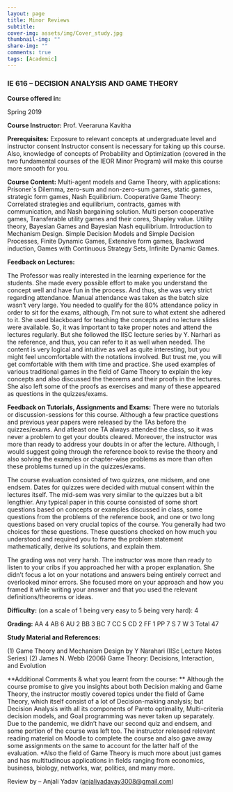 ```yaml
---
layout: page
title: Minor Reviews
subtitle:
cover-img: assets/img/Cover_study.jpg
thumbnail-img: ""
share-img: ""
comments: true
tags: [Academic]
---
```


  
  

### IE 616 – DECISION ANALYSIS AND GAME THEORY

  
  

**Course offered in:**

Spring 2019

**Course Instructor:**
Prof. Veeraruna Kavitha
  

**Prerequisites:**
Exposure to relevant concepts at undergraduate level and instructor consent
Instructor consent is necessary for taking up this course. Also, knowledge of concepts of Probability and Optimization (covered in the two fundamental courses of the IEOR Minor Program) will make this course more smooth for you.

**Course Content:**
Multi-agent models and Game Theory, with applications: Prisoner`s Dilemma, zero-sum and non-zero-sum games, static games, strategic form games, Nash Equilibrium.
Cooperative Game Theory: Correlated strategies and equilibrium, contracts, games with communication, and Nash bargaining solution. Multi person cooperative games, Transferable utility games and their cores, Shapley value.
Utility theory, Bayesian Games and Bayesian Nash equilibrium.
Introduction to Mechanism Design.
Simple Decision Models and Simple Decision Processes, Finite Dynamic Games, Extensive form games, Backward induction, Games with Continuous Strategy Sets, Infinite Dynamic Games.


**Feedback on Lectures:**

The Professor was really interested in the learning experience for the students. She made every possible effort to make you understand the concept well and have fun in the process. And thus, she was very strict regarding attendance. Manual attendance was taken as the batch size wasn’t very large. You needed to qualify for the 80% attendance policy in order to sit for the exams, although, I’m not sure to what extent she adhered to it.
She used blackboard for teaching the concepts and no lecture slides were available. So, it was important to take proper notes and attend the lectures regularly. But she followed the IISC lecture series by Y. Narhari as the reference, and thus, you can refer to it as well when needed.
The content is very logical and intuitive as well as quite interesting, but you might feel uncomfortable with the notations involved. But trust me, you will get comfortable with them with time and practice. She used examples of various traditional games in the field of Game Theory to explain the key concepts and also discussed the theorems and their proofs in the lectures. She also left some of the proofs as exercises and many of these appeared as questions in the quizzes/exams.

**Feedback on Tutorials, Assignments and Exams:**
There were no tutorials or discussion-sessions for this course. Although a few practice questions and previous year papers were released by the TAs before the quizzes/exams. And atleast one TA always attended the class, so it was never a problem to get your doubts cleared. Moreover, the instructor was more than ready to address your doubts in or after the lecture.
Although, I would suggest going through the reference book to revise the theory and also solving the examples or chapter-wise problems as more than often these problems turned up in the quizzes/exams.

The course evaluation consisted of two quizzes, one midsem, and one endsem. Dates for quizzes were decided with mutual consent within the lectures itself. The mid-sem was very similar to the quizzes but a bit lengthier. Any typical paper in this course consisted of some short questions based on concepts or examples discussed in class, some questions from the problems of the reference book, and one or two long questions based on very crucial topics of the course. You generally had two choices for these questions. These questions checked on how much you understood and required you to frame the problem statement mathematically, derive its solutions, and explain them.


The grading was not very harsh. The instructor was more than ready to listen to your cribs if you approached her with a proper explanation. She didn’t focus a lot on your notations and answers being entirely correct and overlooked minor errors. She focused more on your approach and how you framed it while writing your answer and that you used the relevant definitions/theorems or ideas.

**Difficulty:**
(on a scale of 1 being very easy to 5 being very hard): 4


**Grading:**
AA 4
AB 6
AU 2
BB 3
BC 7
CC 5
CD 2
FF 1
PP 7
S 7
W 3
Total 47


**Study Material and References:**

(1) Game Theory and Mechanism Design by Y Narahari (IISc Lecture Notes Series)
(2) James N. Webb (2006) Game Theory: Decisions, Interaction, and Evolution

**Additional Comments & what you learnt from the course: **
Although the course promise to give you insights about both Decision making and Game Theory, the instructor mostly covered topics under the field of Game Theory, which itself consist of a lot of Decision-making analysis; but Decision Analysis with all its components of Pareto optimality, Multi-criteria decision models, and Goal programming was never taken up separately.
Due to the pandemic, we didn’t have our second quiz and endsem, and some portion of the course was left too. The instructor released relevant reading material on Moodle to complete the course and also gave away some assignments on the same to account for the latter half of the evaluation.
*Also the field of Game Theory is much more about just games and has multitudinous applications in fields ranging from economics, business, biology, networks, war, politics, and many more.

Review by – Anjali Yadav (anjaliyadavay3008@gmail.com)
